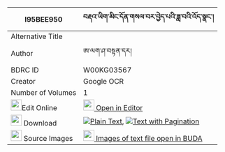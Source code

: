 |I95BEE950|བརྡའ་ཡིག་མིང་དོན་གསལ་བར་བྱེད་པའི་ཟླ་བའི་འོད་སྣང་། 
| --- | --- 
|Alternative Title |
|Author| ཨ་ལག་ཤ་བསྟན་དར།
|BDRC ID | W00KG03567
|Creator | Google OCR
|Number of Volumes| 1
|<img width="25" src="https://img.icons8.com/color/25/000000/edit-property.png">Edit Online| [<img width="25" src="https://avatars.githubusercontent.com/u/45091458?s=200&v=4"> Open in Editor](http://editor.openpecha.org/I95BEE950)
|<img width="25" src="https://img.icons8.com/fluent/48/000000/download-2.png"/>  Download | [![](https://img.icons8.com/color/20/000000/txt.png)Plain Text](https://github.com/Openpecha/I95BEE950/releases/download/v1/da_yik_mingdon_salwa_ra_jepa_i_plain_I95BEE950.zip), [![](https://img.icons8.com/color/20/000000/txt.png)Text with Pagination](https://github.com/Openpecha/I95BEE950/releases/download/v1/da_yik_mingdon_salwa_ra_jepa_i_pages_I95BEE950.zip)
|<img width="25" src="https://img.icons8.com/plasticine/100/000000/pictures-folder.png"/>  Source Images | [<img width="25" src="https://library.bdrc.io/icons/BUDA-small.svg"> Images of text file open in BUDA](https://library.bdrc.io/show/bdr:W00KG03567)